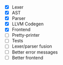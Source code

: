 - [X] Lexer
- [X] AST
- [X] Parser
- [X] LLVM Codegen
- [X] Frontend
- [ ] Pretty-printer
- [ ] Tests
- [ ] Lexer/parser fusion
- [ ] Better error messages
- [ ] Better frontend
